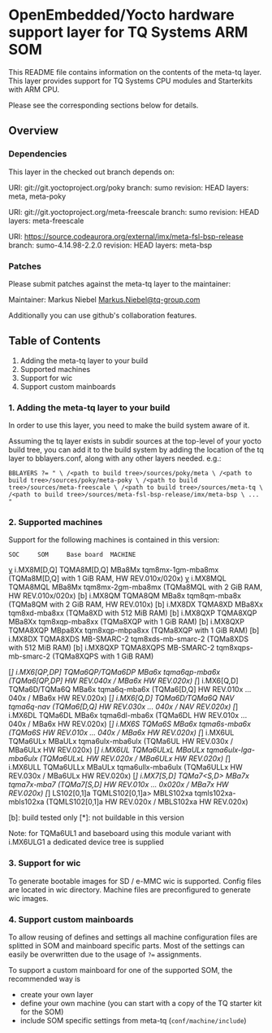 # OpenEmbedded/Yocto hardware support layer for TQ Systems ARM SOM

This README file contains information on the contents of the meta-tq layer.
This layer provides support for TQ Systems CPU modules and Starterkits with
ARM CPU.

Please see the corresponding sections below for details.

## Overview

### Dependencies

This layer in the checked out branch depends on:

  URI: git://git.yoctoproject.org/poky
  branch: sumo
  revision: HEAD
  layers: meta, meta-poky

  URI: git://git.yoctoproject.org/meta-freescale
  branch: sumo
  revision: HEAD
  layers: meta-freescale

  URI: https://source.codeaurora.org/external/imx/meta-fsl-bsp-release
  branch: sumo-4.14.98-2.2.0
  revision: HEAD
  layers: meta-bsp

### Patches

Please submit patches against the meta-tq layer to the
maintainer:

Maintainer: Markus Niebel <Markus.Niebel@tq-group.com>

Additionally you can use github's collaboration features.

## Table of Contents

1. Adding the meta-tq layer to your build  
2. Supported machines  
3. Support for wic  
4. Support custom mainboards  

### 1. Adding the meta-tq layer to your build

In order to use this layer, you need to make the build system aware of
it.

Assuming the tq layer exists in subdir sources at the top-level of your
yocto build tree, you can add it to the build system by adding the
location of the tq layer to bblayers.conf, along with any
other layers needed. e.g.:

`
  BBLAYERS ?= " \
    /<path to build tree>/sources/poky/meta \
    /<path to build tree>/sources/poky/meta-poky \
    /<path to build tree>/sources/meta-freescale \
    /<path to build tree>/sources/meta-tq \
    /<path to build tree>/sources/meta-fsl-bsp-release/imx/meta-bsp \
    ...
  "
`

### 2. Supported machines

Support for the following machines is contained in this version:

	SOC		SOM		Base board	MACHINE
[y]	i.MX8M[D,Q]	TQMA8M[D,Q]	MBa8Mx		tqm8mx-1gm-mba8mx (TQMa8M[D,Q] with 1 GiB RAM, HW REV.010x/020x)
[y]	i.MX8MQL	TQMA8MQL	MBa8Mx		tqm8mx-2gm-mba8mx (TQMa8MQL with 2 GiB RAM, HW REV.010x/020x)
[b]	i.MX8QM		TQMA8QM		MBa8x		tqm8qm-mba8x (TQMa8QM with 2 GiB RAM, HW REV.010x)
[b]	i.MX8DX		TQMA8XD		MBa8Xx		tqm8xd-mba8xx (TQMa8XD with 512 MiB RAM)
[b]	i.MX8QXP	TQMA8XQP	MBa8Xx		tqm8xqp-mba8xx (TQMa8XQP with 1 GiB RAM)
[b]	i.MX8QXP	TQMA8XQP	MBpa8Xx		tqm8xqp-mbpa8xx (TQMa8XQP with 1 GiB RAM)
[b]	i.MX8DX		TQMA8XDS	MB-SMARC-2	tqm8xds-mb-smarc-2 (TQMa8XDS with 512 MiB RAM)
[b]	i.MX8QXP	TQMA8XQPS	MB-SMARC-2	tqm8xqps-mb-smarc-2 (TQMa8XQPS with 1 GiB RAM)

[*]	i.MX6[QP,DP]	TQMa6QP/TQMa6DP	MBa6x		tqma6qp-mba6x (TQMa6[QP,DP] HW REV.040x / MBa6x HW REV.020x)
[*]	i.MX6[Q,D]	TQMa6D/TQMa6Q	MBa6x		tqma6q-mba6x (TQMa6[D,Q] HW REV.010x ... 040x / MBa6x HW REV.020x)
[*]	i.MX6[Q,D]	TQMa6D/TQMa6Q	NAV		tqma6q-nav (TQMa6[D,Q] HW REV.030x ... 040x / NAV REV.020x)
[*]	i.MX6DL		TQMa6DL		MBa6x		tqma6dl-mba6x (TQMa6DL HW REV.010x ... 040x / MBa6x HW REV.020x)
[*]	i.MX6S		TQMa6S		MBa6x		tqma6s-mba6x (TQMa6S HW REV.010x ... 040x / MBa6x HW REV.020x)
[*]	i.MX6UL		TQMa6ULx	MBaULx		tqma6ulx-mba6ulx (TQMa6UL HW REV.030x / MBa6ULx HW REV.020x)
[*]	i.MX6UL		TQMa6ULxL	MBaULx		tqma6ulx-lga-mba6ulx (TQMa6ULxL HW REV.020x / MBa6ULx HW REV.020x)
[*]	i.MX6ULL	TQMa6ULLx	MBaULx		tqma6ullx-mba6ulx (TQMa6ULLx HW REV.030x / MBa6ULx HW REV.020x)
[*]	i.MX7[S,D]	TQMa7<S,D>	MBa7x		tqma7x-mba7 (TQMa7[S,D] HW REV.010x ... 0x020x / MBa7x HW REV.020x)
[*]	LS102[0,1]a	TQMLS102[0,1]a>	MBLS102xa	tqmls102xa-mbls102xa (TQMLS102[0,1]a HW REV.020x / MBLS102xa HW REV.020x)

[y]: supported
[b]: build tested only
[*]: not buildable in this version

Note: for TQMa6UL1 and baseboard using this module variant with i.MX6ULG1
      a dedicated device tree is supplied

### 3. Support for wic

To generate bootable images for SD / e-MMC wic is supported. Config files are
located in wic directory. Machine files are preconfigured to generate wic images.

### 4. Support custom mainboards

To allow reusing of defines and settings all machine configuration files are
splitted in SOM and mainboard specific parts. Most of the settings can easily
be overwritten due to the usage of `?=` assignments.

To support a custom mainboard for one of the supported SOM, the recommended way
is

* create your own layer
* define your own machine (you can start with a copy of the TQ starter kit for
the SOM)
* include SOM specific settings from meta-tq (`conf/machine/include`)
